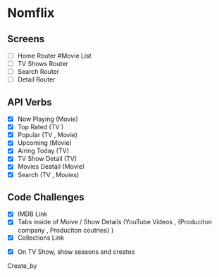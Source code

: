 # Nomflix

## Screens

- [ ] Home Router #Movie List
- [ ] TV Shows Router
- [ ] Search Router
- [ ] Detail Router

## API Verbs

- [x] Now Playing (Movie)
- [x] Top Rated (TV )
- [x] Popular (TV , Movie)
- [x] Upcoming (Movie)
- [x] Airing Today (TV)
- [x] TV Show Detail (TV)
- [x] Movies Deatail (Movie)
- [x] Search (TV , Movies)

## Code Challenges 

- [x] IMDB Link
- [x] Tabs inside of Moive / Show Details (YouTube Videos , {Produciton company , Produciton coutries} ) 
- [x] Collections Link 
<!-- - [ ] /collections Router /* api 에 컬랙션이 있음. */
 -->
 - [x] On TV Show, show seasons and creatos

Create_by 
